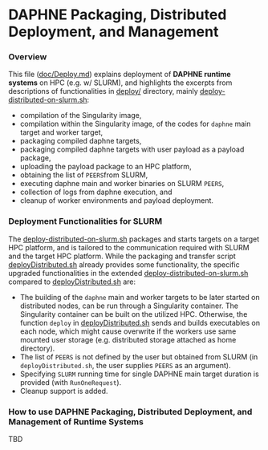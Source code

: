 <!--
Copyright 2022 The DAPHNE Consortium

Licensed under the Apache License, Version 2.0 (the "License");
you may not use this file except in compliance with the License.
You may obtain a copy of the License at

http://www.apache.org/licenses/LICENSE-2.0

Unless required by applicable law or agreed to in writing, software
distributed under the License is distributed on an "AS IS" BASIS,
WITHOUT WARRANTIES OR CONDITIONS OF ANY KIND, either express or implied.
See the License for the specific language governing permissions and
limitations under the License.
-->

# DAPHNE Packaging, Distributed Deployment, and Management

### Overview

This file ([doc/Deploy.md](Deploy.md)) explains deployment of **DAPHNE runtime systems** on HPC (e.g. w/ SLURM), and highlights the excerpts from descriptions of functionalities in [deploy/](../deploy/) directory, mainly [deploy-distributed-on-slurm.sh](../deploy/deploy-distributed-on-slurm.sh):
- compilation of the Singularity image,
- compilation within the Singularity image, of the codes for `daphne` main target and worker target,
- packaging compiled daphne targets,
- packaging compiled daphne targets with user payload as a payload package,
- uploading the payload package to an HPC platform,
- obtaining the list of `PEERS`from SLURM,
- executing daphne main and worker binaries on SLURM `PEERS`,
- collection of logs from daphne execution, and
- cleanup of worker environments and payload deployment.

### Deployment Functionalities for SLURM

The [deploy-distributed-on-slurm.sh](../deploy/deploy-distributed-on-slurm.sh) packages and starts targets on a target HPC platform, and is tailored to the communication required with SLURM and the target HPC platform. While the packaging and transfer script [deployDistributed.sh](../deploy/deployDistributed.sh) already provides some functionality, the specific upgraded functionalities in the extended [deploy-distributed-on-slurm.sh](../deploy/deploy-distributed-on-slurm.sh) compared to [deployDistributed.sh](../deploy/deployDistributed.sh) are:
- The building of the `daphne` main and worker targets to be later started on distributed nodes, can be run through a Singularity container. The Singularity container can be built on the utilized HPC. Otherwise, the function `deploy` in [deployDistributed.sh](../deploy/deployDistributed.sh) sends and builds executables on each node, which might cause overwrite if the workers use same mounted user storage (e.g. distributed storage attached as home directory).
- The list of `PEERS` is not defined by the user but obtained from SLURM (in `deployDistributed.sh`, the user supplies `PEERS` as an argument).
- Specifying `SLURM` running time for single DAPHNE main target duration is provided (with `RunOneRequest`).
- Cleanup support is added.
    
### How to use DAPHNE Packaging, Distributed Deployment, and Management of Runtime Systems

TBD

